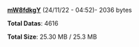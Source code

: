 [**mW8fdkgY**](/data/mW8fdkgY.txt) (24/11/22 - 04:52)- 2036 bytes

**Total Datas**: 4616

**Total Size**: 25.30 MB / 25.3 MB
